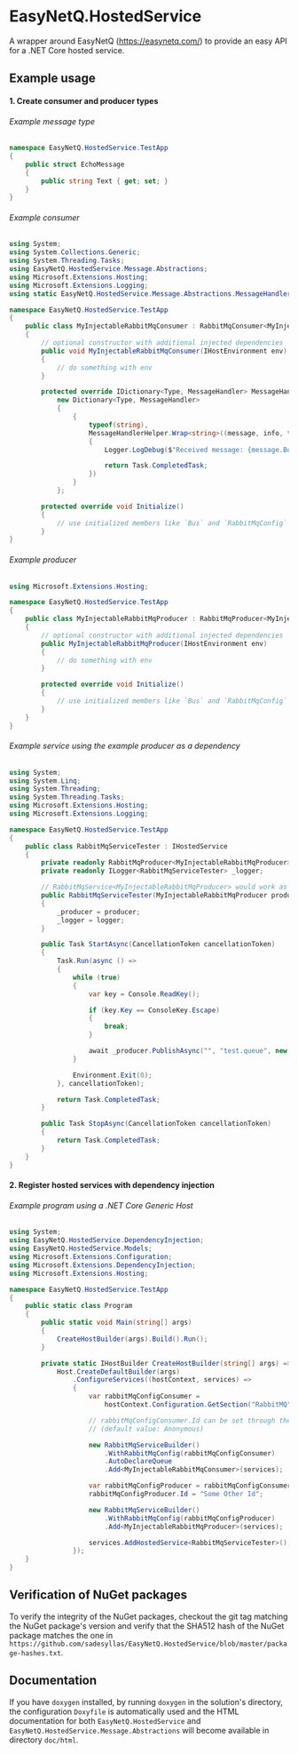 # EasyNetQ.HostedService

A wrapper around EasyNetQ (https://easynetq.com/) to provide an easy API for a .NET Core hosted service.

## Example usage

#### 1. Create consumer and producer types

###### Example message type

```c#
namespace EasyNetQ.HostedService.TestApp
{
    public struct EchoMessage
    {
        public string Text { get; set; }
    }
}
```

###### Example consumer

```c#
using System;
using System.Collections.Generic;
using System.Threading.Tasks;
using EasyNetQ.HostedService.Message.Abstractions;
using Microsoft.Extensions.Hosting;
using Microsoft.Extensions.Logging;
using static EasyNetQ.HostedService.Message.Abstractions.MessageHandlerHelper;

namespace EasyNetQ.HostedService.TestApp
{
    public class MyInjectableRabbitMqConsumer : RabbitMqConsumer<MyInjectableRabbitMqConsumer>
    {
        // optional constructor with additional injected dependencies
        public void MyInjectableRabbitMqConsumer(IHostEnvironment env)
        {
            // do something with env
        }

        protected override IDictionary<Type, MessageHandler> MessageHandlerMap =>
            new Dictionary<Type, MessageHandler>
            {
                {
                    typeof(string),
                    MessageHandlerHelper.Wrap<string>((message, info, token) =>
                    {
                        Logger.LogDebug($"Received message: {message.Body}");

                        return Task.CompletedTask;
                    })
                }
            };

        protected override void Initialize()
        {
            // use initialized members like `Bus` and `RabbitMqConfig`
        }
}
```

###### Example producer

```c#
using Microsoft.Extensions.Hosting;

namespace EasyNetQ.HostedService.TestApp
{
    public class MyInjectableRabbitMqProducer : RabbitMqProducer<MyInjectableRabbitMqProducer>
    {
        // optional constructor with additional injected dependencies
        public MyInjectableRabbitMqProducer(IHostEnvironment env)
        {
            // do something with env
        }

        protected override void Initialize()
        {
            // use initialized members like `Bus` and `RabbitMqConfig`
        }
    }
}
```

###### Example service using the example producer as a dependency

```c#
using System;
using System.Linq;
using System.Threading;
using System.Threading.Tasks;
using Microsoft.Extensions.Hosting;
using Microsoft.Extensions.Logging;

namespace EasyNetQ.HostedService.TestApp
{
    public class RabbitMqServiceTester : IHostedService
    {
        private readonly RabbitMqProducer<MyInjectableRabbitMqProducer> _producer;
        private readonly ILogger<RabbitMqServiceTester> _logger;

        // RabbitMqService<MyInjectableRabbitMqProducer> would work as well
        public RabbitMqServiceTester(MyInjectableRabbitMqProducer producer, ILogger<RabbitMqServiceTester> logger)
        {
            _producer = producer;
            _logger = logger;
        }

        public Task StartAsync(CancellationToken cancellationToken)
        {
            Task.Run(async () =>
            {
                while (true)
                {
                    var key = Console.ReadKey();

                    if (key.Key == ConsoleKey.Escape)
                    {
                        break;
                    }

                    await _producer.PublishAsync("", "test.queue", new EchoMessage {Text = "This is a test."});
                }

                Environment.Exit(0);
            }, cancellationToken);

            return Task.CompletedTask;
        }

        public Task StopAsync(CancellationToken cancellationToken)
        {
            return Task.CompletedTask;
        }
    }
}
```

#### 2. Register hosted services with dependency injection

###### Example program using a .NET Core Generic Host

```c#
using System;
using EasyNetQ.HostedService.DependencyInjection;
using EasyNetQ.HostedService.Models;
using Microsoft.Extensions.Configuration;
using Microsoft.Extensions.DependencyInjection;
using Microsoft.Extensions.Hosting;

namespace EasyNetQ.HostedService.TestApp
{
    public static class Program
    {
        public static void Main(string[] args)
        {
            CreateHostBuilder(args).Build().Run();
        }

        private static IHostBuilder CreateHostBuilder(string[] args) =>
            Host.CreateDefaultBuilder(args)
                .ConfigureServices((hostContext, services) =>
                {
                    var rabbitMqConfigConsumer =
                        hostContext.Configuration.GetSection("RabbitMQ").Get<RabbitMqConfig>();

                    // rabbitMqConfigConsumer.Id can be set through the relevant configuration section
                    // (default value: Anonymous)

                    new RabbitMqServiceBuilder()
                        .WithRabbitMqConfig(rabbitMqConfigConsumer)
                        .AutoDeclareQueue
                        .Add<MyInjectableRabbitMqConsumer>(services);

                    var rabbitMqConfigProducer = rabbitMqConfigConsumer.Copy;
                    rabbitMqConfigProducer.Id = "Some Other Id";

                    new RabbitMqServiceBuilder()
                        .WithRabbitMqConfig(rabbitMqConfigProducer)
                        .Add<MyInjectableRabbitMqProducer>(services);

                    services.AddHostedService<RabbitMqServiceTester>();
                });
    }
}
```

## Verification of NuGet packages

To verify the integrity of the NuGet packages, checkout the git tag matching
the NuGet package's version and verify that the SHA512 hash of the NuGet
package matches the one in
`https://github.com/sadesyllas/EasyNetQ.HostedService/blob/master/package-hashes.txt`.

## Documentation

If you have `doxygen` installed, by running `doxygen` in the solution's
directory, the configuration `Doxyfile` is automatically used and the HTML
documentation for both `EasyNetQ.HostedService` and
`EasyNetQ.HostedService.Message.Abstractions` will become available in
directory `doc/html`.

